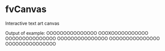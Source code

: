 # fvCanvas
Interactive text art canvas


Output of example:
OOOOOOOOOOOOOOO
OOOXOOOOOOOOOOO
OOOOOOOOOOOOOOO
OOOOOOOOOOOOOOO
OOOOOOOOOOOOOOO
OOOOOOOOOOOOOOO
